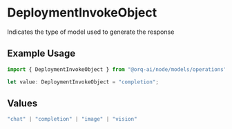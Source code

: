 # DeploymentInvokeObject

Indicates the type of model used to generate the response

## Example Usage

```typescript
import { DeploymentInvokeObject } from "@orq-ai/node/models/operations";

let value: DeploymentInvokeObject = "completion";
```

## Values

```typescript
"chat" | "completion" | "image" | "vision"
```